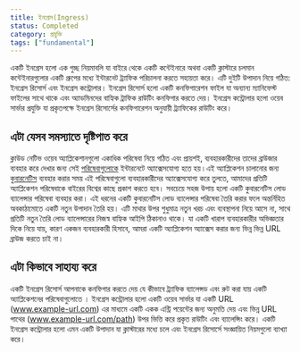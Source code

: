```yaml
---
title: ইনগ্রেস(Ingress)
status: Completed
category: প্রযুক্তি
tags: ["fundamental"]
---
```


একটি ইনগ্রেস হলো এক গুচ্ছ নিয়মাবলি যা বাইরে থেকে একটি কন্টেইনারে অথবা একটি ক্লাস্টারে চলমান  কন্টেইনারগুলোর একটি গ্রুপের মধ্যে  ইন্টারনেট ট্র্যাফিক পরিচালনা করতে সহায়তা করে।
এটি দুইটি উপাদান নিয়ে গঠিত: ইনগ্রেস রিসোর্স এবং ইনগ্রেস কন্ট্রোলার।
ইনগ্রেস রিসোর্স হলো একটি কনফিগারেশন ফাইল যা অন্যান্য ম্যানিফেস্ট ফাইলের সাথে থাকে এবং অ্যাডমিনদের বাহ্যিক ট্রাফিক রাউটিং কনফিগার করতে দেয়।
ইনগ্রেস কন্ট্রোলার হলো ওয়েব সার্ভার প্রযুক্তি যা প্রকৃতপক্ষে ইনগ্রেস রিসোর্সের কনফিগারেশন অনুযায়ী ট্র্যাফিকের রাউটিং করে।

## এটা যেসব সমস্যাতে দৃষ্টিপাত করে

ক্লাউড নেটিভ ওয়েব অ্যাপ্লিকেশানগুলো একাধিক পরিষেবা নিয়ে গঠিত এবং প্রায়শই, ব্যবহারকারীদের তাদের ব্রাউজার ব্যবহার করে দেখার জন্য সেই [পরিষেবাগুলোকে](/bn/service/) ইন্টারনেটে অ্যাক্সেসযোগ্য হতে হয় ৷
এই অ্যাপ্লিকেশন চালানোর জন্য [কুবারনেটিস](/bn/kubernetes/) ব্যবহার করার সময় এই পরিষেবাগুলো ব্যবহারকারীদের অ্যাক্সেসযোগ্য করে তুলতে, আমাদের প্রতিটি অ্যাপ্লিকেশন পরিষেবাকে বাইরের বিশ্বের কাছে প্রকাশ করতে হবে।
সবচেয়ে সহজ উপায় হলো একটি কুবারনেটিস লোড ব্যালেন্সার পরিষেবা ব্যবহার করা।
এই ধরনের একটি কুবারনেটিস লোড ব্যালেন্সার পরিষেবা তৈরি করার ফলে অন্তর্নিহিত অবকাঠামোতে একটি নতুন উপাদান তৈরি হয়।
এটি মাথার উপর শুধুমাত্র নতুন খরচ এবং ব্যবস্থাপনা নিয়ে আসে না, সাথে প্রতিটি নতুন তৈরি লোড ব্যালেন্সারের নিজস্ব বাহ্যিক আইপি ঠিকানাও থাকে।
যা একটি খারাপ ব্যবহারকারীর অভিজ্ঞতার দিকে নিয়ে যায়, কারণ একজন ব্যবহারকারী হিসাবে, আমরা একটি অ্যাপ্লিকেশন অ্যাক্সেস করার জন্য ভিন্ন ভিন্ন URL ব্রাউজ করতে চাই না।

## এটা কিভাবে সাহায্য করে

একটি ইনগ্রেস রিসোর্স আপনাকে কনফিগার করতে দেয় যে কীভাবে ট্র্যাফিক ব্যালেন্সড এবং রুট করা যায় একটি অ্যাপ্লিকেশনের পরিষেবাগুলোতে ।
ইনগ্রেস কন্ট্রোলার হলো একটি ওয়েব সার্ভার যা একটি URL (www.example-url.com) এর মাধ্যমে একটি একক এন্ট্রি পয়েন্টের জন্য অনুমতি দেয় এবং ভিন্ন URL পাথের (www.example-url.com/path) উপর ভিত্তি করে প্রকৃত রাউটিং এবং ব্যালেন্সিং করে।
একটি ইনগ্রেস কন্ট্রোলার হলো এমন একটি উপাদান যা ক্লাস্টারের মধ্যে চলে এবং ইনগ্রেস রিসোর্সে সংজ্ঞায়িত নিয়মগুলো ব্যাখ্যা করে। 
